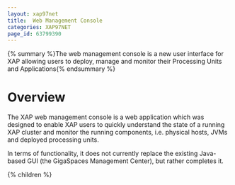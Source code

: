 ```yaml
---
layout: xap97net
title:  Web Management Console
categories: XAP97NET
page_id: 63799390
---
```


{% summary %}The web management console is a new user interface for XAP allowing users to deploy, manage and monitor their Processing Units and Applications{% endsummary %}

# Overview

The XAP web management console is a web application which was designed to enable XAP users to quickly understand the state of a running XAP cluster and monitor the running components, i.e. physical hosts, JVMs and deployed processing units.

In terms of functionality, it does not currently replace the existing Java-based GUI (the GigaSpaces Management Center), but rather completes it.

{% children %}
